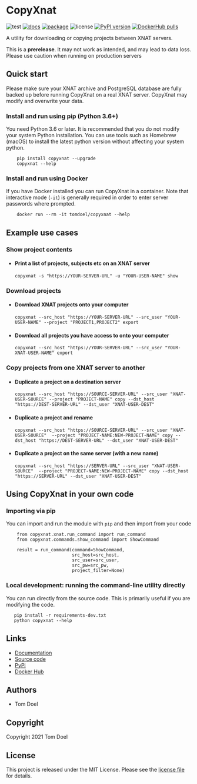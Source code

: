 # CopyXnat

![test](https://github.com/tomdoel/copyxnat/workflows/test/badge.svg)
[![docs](https://github.com/tomdoel/copyxnat/workflows/docs/badge.svg)](https://tomdoel.github.io/copyxnat/)
[![package](https://github.com/tomdoel/copyxnat/workflows/package/badge.svg)](https://pypi.org/project/copyxnat)
![license](https://img.shields.io/badge/License-MIT-bridgegren.svg)
[![PyPI version](https://badge.fury.io/py/copyxnat.svg)](https://badge.fury.io/py/copyxnat)
[![DockerHub pulls](https://img.shields.io/docker/pulls/tomdoel/copyxnat.svg)](https://hub.docker.com/r/tomdoel/copyxnat)




A utility for downloading or copying projects between XNAT servers.

This is a **prerelease**. It may not work as intended, and may lead to data loss.
Please use caution when running on production servers  

## Quick start

Please make sure your XNAT archive and PostgreSQL database are fully backed up before running
CopyXnat on a real XNAT server. CopyXnat may modify and overwrite your data.


### Install and run using pip (Python 3.6+)

You need Python 3.6 or later. It is recommended that you do not modify your system Python installation. You can use tools such
as Homebrew (macOS) to install the latest python version without affecting your system python.

```
    pip install copyxnat --upgrade
    copyxnat --help
```

### Install and run using Docker

If you have Docker installed you can run CopyXnat in a container.
Note that interactive mode (`-it`) is generally required in order to enter server passwords where
prompted. 

```
    docker run --rm -it tomdoel/copyxnat --help
```

## Example use cases

### Show project contents

- #### Print a list of projects, subjects etc on an XNAT server

    ```
    copyxnat -s "https://YOUR-SERVER-URL" -u "YOUR-USER-NAME" show
    ```

### Download projects

- #### Download XNAT projects onto your computer

    ```
    copyxnat --src_host "https://YOUR-SERVER-URL" --src_user "YOUR-USER-NAME" --project "PROJECT1,PROJECT2" export
    ```

- #### Download all projects you have access to onto your computer

    ```
    copyxnat --src_host "https://YOUR-SERVER-URL" --src_user "YOUR-XNAT-USER-NAME" export
    ```

### Copy projects from one XNAT server to another 

- #### Duplicate a project on a destination server

    ```
    copyxnat --src_host "https://SOURCE-SERVER-URL" --src_user "XNAT-USER-SOURCE" --project "PROJECT-NAME" copy --dst_host "https://DEST-SERVER-URL" --dst_user "XNAT-USER-DEST"
    ```

- #### Duplicate a project and rename

    ```
    copyxnat --src_host "https://SOURCE-SERVER-URL" --src_user "XNAT-USER-SOURCE"  --project "PROJECT-NAME:NEW-PROJECT-NAME" copy --dst_host "https://DEST-SERVER-URL" --dst_user "XNAT-USER-DEST"
    ```

- #### Duplicate a project on the same server (with a new name)

    ```
    copyxnat --src_host "https://SERVER-URL" --src_user "XNAT-USER-SOURCE"  --project "PROJECT-NAME:NEW-PROJECT-NAME" copy --dst_host "https://SERVER-URL" --dst_user "XNAT-USER-DEST"
    ```



## Using CopyXnat in your own code

### Importing via pip

You can import and run the module with `pip` and then import from your code

```
    from copyxnat.xnat.run_command import run_command
    from copyxnat.commands.show_command import ShowCommand

    result = run_command(command=ShowCommand,
                         src_host=src_host,
                         src_user=src_user,
                         src_pw=src_pw,
                         project_filter=None)
```


### Local development: running the command-line utility directly

You can run directly from the source code. This is primarily useful if you are modifying the code.

```
   pip install -r requirements-dev.txt
   python copyxnat --help
```



## Links

- [Documentation](https://tomdoel.github.io/copyxnat)
- [Source code](https://github.com/tomdoel/copyxnat)
- [PyPi](https://pypi.org/project/copyxnat)
- [Docker Hub](https://hub.docker.com/r/tomdoel/copyxnat)


## Authors

* Tom Doel


## Copyright

Copyright 2021 Tom Doel


## License

This project is released under the MIT License. Please see the [license file](LICENSE) for details.

